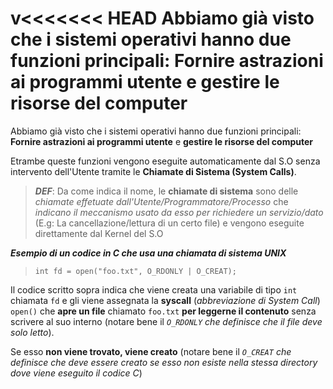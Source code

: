 v<<<<<<< HEAD
Abbiamo già visto che i sistemi operativi hanno due funzioni principali: **Fornire astrazioni ai programmi utente** e **gestire le risorse del computer**
=======
Abbiamo già visto che i sistemi operativi hanno due funzioni principali: **Fornire astrazioni ai programmi utente** e **gestire le risorse del computer**

Etrambe queste funzioni vengono eseguite automaticamente dal S.O senza intervento dell'Utente tramite le **Chiamate di Sistema (System Calls)**.

>***DEF***: Da come indica il nome, le **chiamate di sistema** sono delle *chiamate effetuate dall'Utente/Programmatore/Processo* che *indicano il meccanismo usato da esso per richiedere un servizio/dato* (E.g: La cancellazione/lettura di un certo file) e vengono eseguite direttamente dal Kernel del S.O


***Esempio di un codice in C che usa una chiamata di sistema UNIX***
>`int fd = open("foo.txt", O_RDONLY | O_CREAT);`

Il codice scritto sopra indica che viene creata una variabile di tipo `int` chiamata `fd` e gli viene assegnata la **syscall** (*abbreviazione di System Call*) `open()` che **apre un file** chiamato `foo.txt` **per leggerne il contenuto** senza scrivere al suo interno (notare bene il *`O_RDONLY` che definisce che il file deve solo letto*).

Se esso **non viene trovato, viene creato** (notare bene il *`O_CREAT` che definisce che deve essere creato se esso non esiste nella stessa directory dove viene eseguito il codice C*)